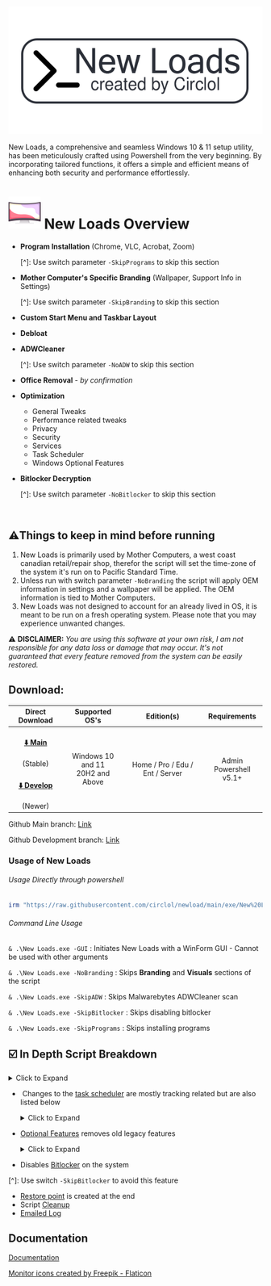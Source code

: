 # 



![Logo](https://github.com/circlol/newload/raw/main/assets/icons/newloads-github.png)

New Loads, a comprehensive and seamless Windows 10 & 11 setup utility, has been meticulously crafted using Powershell from the very beginning. By incorporating tailored functions, it offers a simple and efficient means of enhancing both security and performance effortlessly.

# ![](https://raw.githubusercontent.com/circlol/newload/main/icon/curved-monitor_result%2064x64.png) **New Loads Overview**

- **Program Installation** (Chrome, VLC, Acrobat, Zoom)

  [^]: Use switch parameter `-SkipPrograms` to skip this section

- **Mother Computer's Specific Branding** (Wallpaper, Support Info in Settings)

  [^]: Use switch parameter `-SkipBranding` to skip this section

- **Custom Start Menu and Taskbar Layout**

- **Debloat**

- **ADWCleaner**

  [^]: Use switch parameter `-NoADW` to skip this section

- **Office Removal** - _by confirmation_

- **Optimization**

  - General Tweaks
  - Performance related tweaks
  - Privacy
  - Security
  - Services
  - Task Scheduler
  - Windows Optional Features 

- **Bitlocker Decryption**

  [^]: Use switch parameter `-NoBitlocker` to skip this section

​	 



<h2>⚠️Things to keep in mind before running</h2>

1. New Loads is primarily used by Mother Computers, a west coast canadian retail/repair shop, therefor the script will set the time-zone of the system it's run on to Pacific Standard Time.
2. Unless run with switch parameter `-NoBranding` the script will apply OEM information in settings and a wallpaper will be applied. The OEM information is tied to Mother Computers.
3. New Loads was not designed to account for an already lived in OS, it is meant to be run on a fresh operating system. Please note that you may experience unwanted changes.

⚠️ **DISCLAIMER:** _You are using this software at your own risk, I am not responsible for any data loss or damage that may occur. It's not guaranteed that every feature removed from the system can be easily restored._



<h2>Download: </h2>

<div align="center">
  <table>
    <thead align="center">
      <tr>
        <th>Direct Download</th>
        <th>Supported OS's</th>
        <th>Edition(s)</th>
        <th>Requirements</th>
      </tr>
    </thead>
    <tbody align="center">
      <tr>
        <td>
            <h4><a href="https://github.com/circlol/newload/raw/main/exe/newloads.exe">⬇️ Main</a></h4>(Stable)
        </td>
        <td rowspan="2">Windows 10 and 11<br> 20H2 and Above</td>
        <td rowspan="2">Home / Pro / Edu / Ent / Server </td>
        <td rowspan="2">Admin<br>Powershell v5.1+<br></td>
      </tr>
      <tr>
        <td>
            <h4><a href="https://github.com/circlol/newloadsTesting/raw/main/exe/newloads.exe">⬇️ Develop</a></h4>(Newer)
        </td>
      </tr>
    </tbody>
  </table>
</div>




Github Main branch: [Link](https://github.com/circlol/newload)

Github Development branch: [Link](https://github.com/circlol/newloadsTesting) 



### Usage of New Loads


<h6>Usage Directly through powershell</h6>

```powershell
irm "https://raw.githubusercontent.com/circlol/newload/main/exe/New%20Loads.ps1" | iex
```

<h6>Command Line Usage</h6>

`& .\New Loads.exe -GUI` : Initiates New Loads with a WinForm GUI - Cannot be used with other arguments

`& .\New Loads.exe -NoBranding` : Skips **Branding** and **Visuals** sections of the script

`& .\New Loads.exe -SkipADW` : Skips Malwarebytes ADWCleaner scan

`& .\New Loads.exe -SkipBitlocker` : Skips disabling bitlocker

`& .\New Loads.exe -SkipPrograms` : Skips installing programs



<h2>☑️ In Depth Script Breakdown</h2>

<details>
  <summary>Click to Expand</summary>

- [Start-Bootup](https://github.com/circlol/newloadsTesting/blob/48d061e9e1352ad0cebe9d7b2dc0dbbcc0f20514/exe/New%20Loads.ps1#L68) checks requirements and sets execution policy
- All Variables are imported from function [Import-Variables](https://github.com/circlol/newloadsTesting/blob/48d061e9e1352ad0cebe9d7b2dc0dbbcc0f20514/exe/New%20Loads.ps1#L319) 
- [Assets](https://github.com/circlol/newloadsTesting/blob/48d061e9e1352ad0cebe9d7b2dc0dbbcc0f20514/exe/New%20Loads.ps1#L669) are acquired and imported

**_Also applies to pressing start in GUI_**

- [Get-Programs](https://github.com/circlol/newloadsTesting/blob/73f06a02cbc738639a279486f7dbbbc2c3e039ce/lib/scripts/Programs.psm1#L1) downloads Google Chrome, VLC Media Player, Acrobat Reader, and Zoom

  [^]: Use -SkipPrograms to skip installing these apps.

- [Set-Visuals](https://github.com/circlol/newloadsTesting/blob/48d061e9e1352ad0cebe9d7b2dc0dbbcc0f20514/lib/scripts/Visuals.psm1#L1) applies a wallpaper, sets to stretch and changes system to light mode

- [Set-Branding](https://github.com/circlol/newloadsTesting/blob/48d061e9e1352ad0cebe9d7b2dc0dbbcc0f20514/lib/scripts/Branding.psm1#L1) sets Mother Computer's support info     _Seen in Settings -> About Your PC_

- [Set-StartMenu](https://github.com/circlol/newloadsTesting/blob/48d061e9e1352ad0cebe9d7b2dc0dbbcc0f20514/lib/scripts/StartMenu.psm1#L1) applies a taskbar layout then a  custom start menu layout in 11 and clears pinned tiles in 10. 

- [Debloat](https://github.com/circlol/newloadsTesting/blob/48d061e9e1352ad0cebe9d7b2dc0dbbcc0f20514/lib/scripts/Debloat.psm1#L1) checks common Win32 Programs, UWP bloat, Start Menu Ads (Internet Shortcuts) and removes them

  <details>
    <summary>Click to Expand for a list of Debloat Apps</summary>

  ```powershell
  Win32
  Avast
  ExpressVPN
  McAfee
  Norton
  WildTangent Games
  
  Internet Shortcuts
  Adobe Offers
  Amazon
  Booking.com
  ExpressVPN
  Forge Of Empires
  *Free Trials*
  Planet9 Link
  Utomik
  
  UWP
  # Microsoft Applications
  "Microsoft.549981C3F5F10"                   			# Cortana
  "Microsoft.3DBuilder"                       			# 3D Builder
  "Microsoft.Appconnector"                    			# App Connector
  "Microsoft.BingFinance"                     			# Finance
  "Microsoft.BingFoodAndDrink"                			# Food And Drink
  "Microsoft.BingHealthAndFitness"            			# Health And Fitness
  "Microsoft.BingNews"                        			# News
  "Microsoft.BingSports"                      			# Sports
  "Microsoft.BingTranslator"                  			# Translator
  "Microsoft.BingTravel"                      			# Travel
  "Microsoft.BingWeather"                     			# Weather
  "Microsoft.CommsPhone"                      			# Your Phone
  "Microsoft.ConnectivityStore"               			# Connectivity Store
  "Microsoft.Messaging"                       			# Messaging
  "Microsoft.Microsoft3DViewer"               			# 3D Viewer
  "Microsoft.MicrosoftOfficeHub"              			# Office
  "Microsoft.MicrosoftPowerBIForWindows"      			# Power Automate
  "Microsoft.MicrosoftSolitaireCollection"    			# MS Solitaire
  "Microsoft.MinecraftEducationEdition"       			# Minecraft Education Edition for Windows 10
  "Microsoft.MinecraftUWP"                    			# Minecraft
  "Microsoft.MixedReality.Portal"             			# Mixed Reality Portal
  "Microsoft.Office.Hub"                     	 			# Office Hub
  "Microsoft.Office.Lens"                     			# Office Lens
  "Microsoft.Office.OneNote"                  			# Office One Note
  "Microsoft.Office.Sway"                     			# Office Sway
  "Microsoft.OneConnect"                     				# OneConnect
  "Microsoft.People"                          			# People
  "Microsoft.SkypeApp"                        			# Skype
  "MicrosoftTeams"                            			# Teams / Preview
  "Microsoft.Todos"                           			# To Do
  "Microsoft.Wallet"                          			# Wallet
  "Microsoft.Whiteboard"                      			# Microsoft Whiteboard
  "Microsoft.WindowsPhone"                    			# Your Phone Alternate
  "Microsoft.WindowsReadingList"              			# Reading List
  "Microsoft.ZuneMusic"                       			# Groove Music 
  "Microsoft.ZuneVideo"                       			# Movies & TV
  # 3rd party Apps
  "*AdobePhotoshopExpress*"                   			# Adobe Photoshop Express
  "AdobeSystemsIncorporated.AdobeLightroom"   			# Adobe Lightroom
  "AdobeSystemsIncorporated.AdobeCreativeCloudExpress"    # Adobe Creative Cloud Express
  "AdobeSystemsIncorporated.AdobeExpress"    				# Adobe Creative Cloud Express
  "*Amazon.com.Amazon*"                       			# Amazon
  "AmazonVideo.PrimeVideo"                    			# Amazon Prime Video
  "57540AMZNMobileLLC.AmazonAlexa"            			# Amazon Alexa
  "*BubbleWitch3Saga*"                        			# Bubble Witch 3 Saga
  "*CandyCrush*"                              			# Candy Crush
  "Clipchamp.Clipchamp"                       			# Clip Champ
  "*DisneyMagicKingdoms*"                     			# Disney Magic Kingdom
  "Disney.37853FC22B2CE"                      			# Disney Plus
  "*Disney*"                                  			# Disney Plus
  "*Dolby*"                                   			# Dolby Products (Like Atmos)
  "*DropboxOEM*"                              			# Dropbox
  "Evernote.Evernote"                         			# Evernote
  "*ExpressVPN*"                              			# ExpressVPN
  "*Facebook*"                                			# Facebook
  "*Flipboard*"                               			# Flipboard
  "*Hulu*"                                    			# Hulu
  "*Instagram*"                               			# Instagram
  "*McAfee*"                                  			# McAfee
  "5A894077.McAfeeSecurity"                   			# McAfee Security
  "4DF9E0F8.Netflix"                          			# Netflix
  "*PicsArt-PhotoStudio*"                     			# PhotoStudio
  "*Pinterest*"                               			# Pinterest
  "142F4566A.147190D3DE79"                    			# Pinterest
  "1424566A.147190DF3DE79"                    			# Pinterest
  "SpotifyAB.SpotifyMusic"                    			# Spotify
  "*Twitter*"                                 			# Twitter
  "*TikTok*"                                  			# TikTok
  "5319275A.WhatsAppDesktop"                  			# WhatsApp
  # Acer OEM Bloat
  "AcerIncorporated.AcerRegistration"         			# Acer Registration
  "AcerIncorporated.QuickAccess"              			# Acer Quick Access
  "AcerIncorporated.UserExperienceImprovementProgram"     # Acer User Experience Improvement Program
  "AcerIncorporated.AcerCollectionS"          			# Acer Collections 
  # HP Bloat
  "AD2F1837.HPPrivacySettings"                			# HP Privacy Settings
  "AD2F1837.HPInc.EnergyStar"                 			# Energy Star
  "AD2F1837.HPAudioCenter"                    			# HP Audio Center
  # Common HP & Acer Bloat
  "CyberLinkCorp.ac.PowerDirectorforacerDesktop"          # CyberLink Power Director for Acer
  "CorelCorporation.PaintShopPro"                         # Coral Paint Shop Pro
  "26720RandomSaladGamesLLC.HeartsDeluxe"                 # Hearts Deluxe
  "26720RandomSaladGamesLLC.SimpleSolitaire"              # Simple Solitaire
  "26720RandomSaladGamesLLC.SimpleMahjong"                # Simple Mahjong
  "26720RandomSaladGamesLLC.Spades"                       # Spades
  ```

  

- [Get-Office](https://github.com/circlol/newloadsTesting/blob/48d061e9e1352ad0cebe9d7b2dc0dbbcc0f20514/lib/scripts/Office.psm1#L1) checks for any installed version of Office and prompts user for removal

  [^]: Uses Microsoft SaRACmd to remove Office

- [General tweaks](https://github.com/circlol/newloadsTesting/blob/48d061e9e1352ad0cebe9d7b2dc0dbbcc0f20514/lib/scripts/GeneralTweaks.psm1#L1) does things like removes chat, cortana from the taskbar, changes search into an icon, expands explorer ribbon, enables compact view, ect. General Tweaks

- [Performance tweaks](https://github.com/circlol/newloadsTesting/blob/48d061e9e1352ad0cebe9d7b2dc0dbbcc0f20514/lib/scripts/Performance.psm1#L1) sets a few things to the max, for example games/multimedia usage set to 100%, enables hardware accelerated gpu scheduling, and more.

- [Privacy tweaks](https://github.com/circlol/newloadsTesting/blob/48d061e9e1352ad0cebe9d7b2dc0dbbcc0f20514/lib/scripts/Privacy.psm1#L2) disables a surprisingly large amount of tracking and telemetry.

- [Security tweaks](https://github.com/circlol/newloadsTesting/blob/48d061e9e1352ad0cebe9d7b2dc0dbbcc0f20514/lib/scripts/Security.psm1#L2) applies various patches and exploit protections

- [Services](https://github.com/circlol/newloadsTesting/blob/48d061e9e1352ad0cebe9d7b2dc0dbbcc0f20514/lib/scripts/Services.psm1#L1C10-L1C18) are optimized - listed below are all the services that are disabled

  <details>
  <summary>Services changed</summary>

  ​      Disabled

  ```powershell
  "DiagTrack"			# DEFAULT: Automatic | Connected User Experiences and Telemetry
  "diagnosticshub.standardcollector.service"  # DEFAULT: Manual | Microsoft (R) Diagnostics Hub Standard Collector Service  Application Protocol (WAP)
  "GraphicsPerfSvc"   # DEFAULT: Manual    | Graphics performance monitor service
  "HomeGroupListener" # NOT FOUND (Win 10+)| HomeGroup Listener
  "HomeGroupProvider" # NOT FOUND (Win 10+)| HomeGroup Provider
  "lfsvc"         # DEFAULT: Manual    | Geolocation Service
  "MapsBroker"    # DEFAULT: Automatic | Downloaded Maps Manager
  "PcaSvc"        # DEFAULT: Automatic | Program Compatibility Assistant (PCA)
  "RemoteAccess"  # DEFAULT: Disabled  | Routing and Remote Access
  "RemoteRegistry"# DEFAULT: Disabled  | Remote Registry
  "RetailDemo"    # DEFAULT: Manual    | The Retail Demo Service controls device activity while the device is in retail demo mode.
  "TrkWks"        # DEFAULT: Automatic | Distributed Link Tracking Client
  "WSearch"       # DEFAULT: Automatic | Windows Search (100% Disk usage on HDDs)
  "NPSMSvc_df772"
  "LanmanServer"	
  ```
  
  Manual
  
  ```powershell
  "BITS"                           # DEFAULT: Manual    | Background Intelligent Transfer Service
  "BDESVC"                         # DEFAULT: Manual    | BItLocker Drive Encryption Service
  "edgeupdate"                     # DEFAULT: Automatic | Microsoft Edge Update Service
  "edgeupdatem"                    # DEFAULT: Manual    | Microsoft Edge Update Service²
  "FontCache"                      # DEFAULT: Automatic | Windows Font Cache
  "iphlpsvc"                       # DEFAULT: Automatic | IP Helper Service (IPv6 (6to4, ISATAP, Port Proxy and Teredo) and IP-HTTPS)
  "lmhosts"                        # DEFAULT: Manual    | TCP/IP NetBIOS Helper
  "ndu"                            # DEFAULT: Automatic | Windows Network Data Usage Monitoring Driver (Shows network usage per-process on Task Manager)
  "PhoneSvc"                       # DEFAULT: Manual    | Phone Service (Manages the telephony state on the device)
  "SCardSvr"                       # DEFAULT: Manual    | Smart Card Service
  "SharedAccess"                   # DEFAULT: Manual    | Internet Connection Sharing (ICS)
  "stisvc"                         # DEFAULT: Automatic | Windows Image Acquisition (WIA) Service
  "WbioSrvc"                       # DEFAULT: Manual    | Windows Biometric Service (required for Fingerprint reader / Facial detection)
  "Wecsvc"                         # DEFAULT: Manual    | Windows Event Collector Service
  "WerSvc"                         # DEFAULT: Manual    | Windows Error Reporting Service
  "wisvc"                          # DEFAULT: Manual    | Windows Insider Program Service
  "WMPNetworkSvc"                  # DEFAULT: Manual    | Windows Media Player Network Sharing Service
  "WpnService"                     # DEFAULT: Automatic | Windows Push Notification Services (WNS)
  # - Diagnostic Services
  "DPS"                            # DEFAULT: Automatic | Diagnostic Policy Service
  "WdiServiceHost"                 # DEFAULT: Manual    | Diagnostic Service Host
  "WdiSystemHost"                  # DEFAULT: Manual    | Diagnostic System Host
  # - Bluetooth services
  "BTAGService"                    # DEFAULT: Manual    | Bluetooth Audio Gateway Service
  "BthAvctpSvc"                    # DEFAULT: Manual    | AVCTP Service
  "bthserv"                        # DEFAULT: Manual    | Bluetooth Support Service
  "RtkBtManServ"                   # DEFAULT: Automatic | Realtek Bluetooth Device Manager Service
  # - Xbox services
  "XblAuthManager"                 # DEFAULT: Manual    | Xbox Live Auth Manager
  "XblGameSave"                    # DEFAULT: Manual    | Xbox Live Game Save
  "XboxGipSvc"                     # DEFAULT: Manual    | Xbox Accessory Management Service
  "XboxNetApiSvc"                  # DEFAULT: Manual    | Xbox Live Networking Service
  # - 3rd Party Services
  "gupdate"                        # DEFAULT: Automatic | Google Update Service
  "gupdatem"                       # DEFAULT: Manual    | Google Update Service²
  "DisplayEnhancementService"      # DEFAULT: Manual    | A service for managing display enhancement such as brightness control.
  "DispBrokerDesktopSvc"           # DEFAULT: Automatic | Manages the connection and configuration of local and remote displays
  ```

​	</details>

- ​	Changes to the [task scheduler](https://github.com/circlol/newloadsTesting/blob/48d061e9e1352ad0cebe9d7b2dc0dbbcc0f20514/lib/scripts/TaskScheduler.psm1#L2) are mostly tracking related but are also listed below

  <details>
      <summary>Click to Expand</summary> 

  Enabled

  ```powershell
  "\Microsoft\Windows\Defrag\ScheduledDefrag"
  "\Microsoft\Windows\Maintenance\WinSAT"
  "\Microsoft\Windows\RecoveryEnvironment\VerifyWinRE"
  "\Microsoft\Windows\Windows Error Reporting\QueueReporting"
  ```

  Disabled

  ```powershell
  "\Microsoft\Office\OfficeTelemetryAgentLogOn"
  "\Microsoft\Office\OfficeTelemetryAgentFallBack"
  "\Microsoft\Office\Office 15 Subscription Heartbeat"
  "\Microsoft\Windows\Application Experience\Microsoft Compatibility Appraiser"
  "\Microsoft\Windows\Application Experience\ProgramDataUpdater"
  "\Microsoft\Windows\Application Experience\StartupAppTask"
  "\Microsoft\Windows\Autochk\Proxy"
  "\Microsoft\Windows\Customer Experience Improvement Program\Consolidator"         
  "\Microsoft\Windows\Customer Experience Improvement Program\KernelCeipTask"       
  "\Microsoft\Windows\Customer Experience Improvement Program\Uploader"
  "\Microsoft\Windows\Customer Experience Improvement Program\UsbCeip"              
  "\Microsoft\Windows\DiskDiagnostic\Microsoft-Windows-DiskDiagnosticDataCollector"
  "\Microsoft\Windows\Location\Notifications"                                       
  "\Microsoft\Windows\Location\WindowsActionDialog"                                 
  "\Microsoft\Windows\Maps\MapsToastTask"                                           
  "\Microsoft\Windows\Maps\MapsUpdateTask"                                          
  "\Microsoft\Windows\Mobile Broadband Accounts\MNO Metadata Parser"                
  "\Microsoft\Windows\Power Efficiency Diagnostics\AnalyzeSystem"                   
  "\Microsoft\Windows\Retail Demo\CleanupOfflineContent"                            
  "\Microsoft\Windows\Shell\FamilySafetyMonitor"                                    
  "\Microsoft\Windows\Shell\FamilySafetyRefreshTask"                                
  "\Microsoft\Windows\Shell\FamilySafetyUpload"
  "\Microsoft\Windows\Windows Media Sharing\UpdateLibrary"    
  ```

</details>

- [Optional Features](https://github.com/circlol/newloadsTesting/blob/48d061e9e1352ad0cebe9d7b2dc0dbbcc0f20514/lib/scripts/OptionalFeatures.psm1#L1C10-L1C18) removes old legacy features

  <details>
      <summary>Click to Expand</summary>

  Disabled

  ```powershell
  "IIS-*"                                # Internet Information Services
  "Internet-Explorer-Optional-*"         # Internet Explorer
  "LegacyComponents"                     # Legacy Components
  "MediaPlayback"                        # Media Features (Windows Media Player)
  "MicrosoftWindowsPowerShellV2"         # PowerShell 2.0
  "MicrosoftWindowsPowershellV2Root"     # PowerShell 2.0
  "Printing-XPSServices-Features"        # Microsoft XPS Document Writer
  "WorkFolders-Client"                   # Work Folders Client
  ```

  </details>

- Disables [Bitlocker](https://github.com/circlol/newloadsTesting/blob/48d061e9e1352ad0cebe9d7b2dc0dbbcc0f20514/lib/Start-BitLockerDecryption.psm1#L1C10-L1C18) on the system


[^]: Use switch `-SkipBitlocker` to avoid this feature

- [Restore point](https://github.com/circlol/newloadsTesting/blob/48d061e9e1352ad0cebe9d7b2dc0dbbcc0f20514/lib/New-SystemRestorePoint.psm1#L1C10-L1C18) is created at the end
- Script [Cleanup](https://github.com/circlol/newloadsTesting/blob/48d061e9e1352ad0cebe9d7b2dc0dbbcc0f20514/lib/scripts/Cleanup.psm1#L1C1-L1C1)
- [Emailed Log](https://github.com/circlol/newloadsTesting/blob/48d061e9e1352ad0cebe9d7b2dc0dbbcc0f20514/lib/scripts/Logs.psm1#L1C1-L1C1)

</details>

## Documentation

[Documentation](https://linktodocumentation)

<a href="https://www.flaticon.com/free-icons/monitor" title="monitor icons">Monitor icons created by Freepik - Flaticon</a>